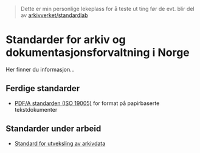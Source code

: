 > Dette er min personlige lekeplass for å teste ut ting før de evt. blir del av [arkivverket/standardlab](https://github.com/arkivverket/standardlab)

# Standarder for arkiv og dokumentasjonsforvaltning i Norge
Her finner du informasjon...

## Ferdige standarder

- [PDF/A standarden (ISO 19005)](https://www.iso.org/standard/38920.html) for format på papirbaserte tekstdokumenter

## Standarder under arbeid

- [Standard for utveksling av arkivdata](/standarder/utveksling.md)

